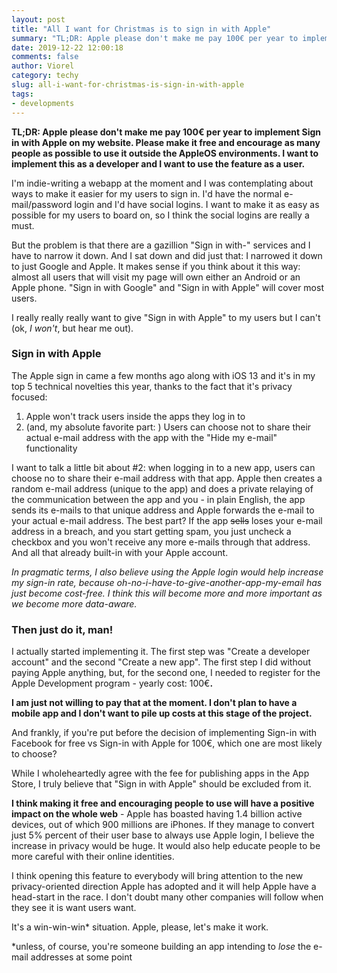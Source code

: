 ```yaml
---
layout: post
title: "All I want for Christmas is to sign in with Apple"
summary: "TL;DR: Apple please don't make me pay 100€ per year to implement Sign in with Apple on my website. Please make it free and encourage as many people as possible to use it outside the AppleOS environments. I want to implement this as a developer and I want to use the feature as a user."
date: 2019-12-22 12:00:18
comments: false
author: Viorel
category: techy
slug: all-i-want-for-christmas-is-sign-in-with-apple
tags:
- developments
---
```


**TL;DR: Apple please don't make me pay 100€ per year to implement Sign in with Apple on my website. Please make it free and encourage as many people as possible to use it outside the AppleOS environments. I want to implement this as a developer and I want to use the feature as a user.**

I'm indie-writing a webapp at the moment and I was contemplating about ways to make it easier for my users to sign in. I'd have the normal e-mail/password login and I'd have social logins. I want to make it as easy as possible for my users to board on, so I think the social logins are really a must. 

But the problem is that there are a gazillion "Sign in with-" services and I have to narrow it down. And I sat down and did just that: I narrowed it down to just Google and Apple. It makes sense if you think about it this way: almost all users that will visit my page will own either an Android or an Apple phone. "Sign in with Google" and "Sign in with Apple" will cover most users.

I really really really want to give "Sign in with Apple" to my users but I can't (ok, *I won't*, but hear me out).

### Sign in with Apple

The Apple sign in came a few months ago along with iOS 13 and it's in my top 5 technical novelties this year, thanks to the fact that it's privacy focused:

1. Apple won't track users inside the apps they log in to
2. (and, my absolute favorite part: ) Users can choose not to share their actual e-mail address with the app with the "Hide my e-mail" functionality

I want to talk a little bit about #2: when logging in to a new app, users can choose no to share their e-mail address with that app. Apple then creates a random e-mail address (unique to the app) and does a private relaying of the communication between the app and you - in plain English, the app sends its e-mails to that unique address and Apple forwards the e-mail to your actual e-mail address. The best part? If the app ~~sells~~ loses your e-mail address in a breach, and you start getting spam, you just uncheck a checkbox and you won't receive any more e-mails through that address. And all that already built-in with your Apple account.

*In pragmatic terms, I also believe using the Apple login would help increase my sign-in rate, because oh-no-i-have-to-give-another-app-my-email has just become cost-free. I think this will become more and more important as we become more data-aware.* 

### Then just do it, man!

I actually started implementing it. The first step was "Create a developer account" and the second "Create a new app". The first step I did without paying Apple anything, but, for the second one, I needed to register for the Apple Development program - yearly cost: 100€**.** 

**I am just not willing to pay that at the moment. I don't plan to have a mobile app and I don't want to pile up costs at this stage of the project.**

And frankly, if you're put before the decision of implementing Sign-in with Facebook for free vs Sign-in with Apple for 100€, which one are most likely to choose?

While I wholeheartedly agree with the fee for publishing apps in the App Store, I truly believe that "Sign in with Apple" should be excluded from it. 

**I think making it free and encouraging people to use will have a positive impact on the whole web** - Apple has boasted having 1.4 billion active devices, out of which 900 millions are iPhones. If they manage to convert just 5% percent of their user base to always use Apple login, I believe the increase in privacy would be huge. It would also help educate people to be more careful with their online identities.

I think opening this feature to everybody will bring attention to the new privacy-oriented direction Apple has adopted and it will help Apple have a head-start in the race. I don't doubt many other companies will follow when they see it is want users want.

It's a win-win-win* situation. Apple, please, let's make it work.

*unless, of course, you're someone building an app intending to *lose* the e-mail addresses at some point